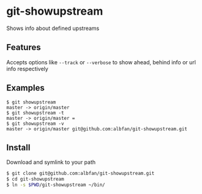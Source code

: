 # git-showupstream

Shows info about defined upstreams

## Features

Accepts options like `--track` or `--verbose` to show ahead, behind info or url info respectively

## Examples

    $ git showupstream
    master -> origin/master
    $ git showupstream -t
    master -> origin/master =
    $ git showupstream -v
    master -> origin/master git@github.com:albfan/git-showupstream.git


## Install

Download and symlink to your path

```bash
$ git clone git@github.com:albfan/git-showupstream.git
$ cd git-showupstream
$ ln -s $PWD/git-showupstream ~/bin/
```
